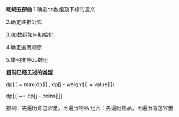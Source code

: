 **动规五部曲**
1.确定dp数组及下标的意义

2.确定递推公式

3.dp数组如何初始化

4.确定遍历顺序

5.举例推导dp数组

**目前已经见过的类型**

dp[i] = max(dp[i] , dp[j - weight[i] + value[i])

dp[j] += dp[j - coins[i]]

排列：先遍历背包容量，再遍历物品
组合：先遍历物品，再遍历背包容量
